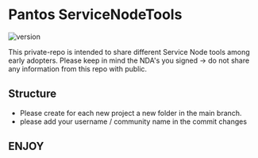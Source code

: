 # Pantos ServiceNodeTools

![version](https://img.shields.io/badge/version-1.0.0-blue)

This private-repo is intended to share different Service Node tools among early adopters.
Please keep in mind the NDA's you signed -> do not share any information from this repo with public.

## Structure

- Please create for each new project a new folder in the main branch.
- please add your username / community name in the commit changes

## ENJOY
